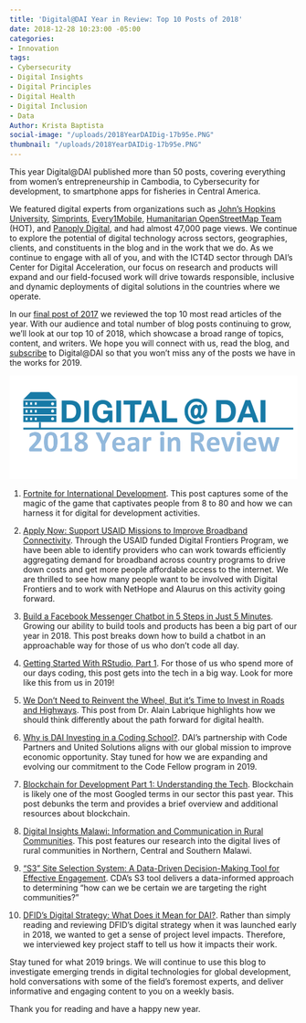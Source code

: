 ```yaml
---
title: 'Digital@DAI Year in Review: Top 10 Posts of 2018'
date: 2018-12-28 10:23:00 -05:00
categories:
- Innovation
tags:
- Cybersecurity
- Digital Insights
- Digital Principles
- Digital Health
- Digital Inclusion
- Data
Author: Krista Baptista
social-image: "/uploads/2018YearDAIDig-17b95e.PNG"
thumbnail: "/uploads/2018YearDAIDig-17b95e.PNG"
---
```


This year Digital@DAI published more than 50 posts, covering everything from women’s entrepreneurship in Cambodia, to Cybersecurity for development, to smartphone apps for fisheries in Central America.

We featured digital experts from organizations such as [John’s Hopkins University](https://twitter.com/alabriqu), [Simprints](https://www.simprints.com/), [Every1Mobile](https://www.every1mobile.com/), [Humanitarian OpenStreetMap Team](https://www.hotosm.org/) (HOT), and [Panoply Digital](https://www.panoplydigital.com/), and had almost 47,000 page views. We continue to explore the potential of digital technology across sectors, geographies, clients, and constituents in the blog and in the work that we do.  As we continue to engage with all of you, and with the ICT4D sector through DAI’s Center for Digital Acceleration, our focus on research and products will expand and our field-focused work will drive towards responsible, inclusive and dynamic deployments of digital solutions in the countries where we operate.

In our [final post of 2017](https://dai-global-digital.com/digital-at-dai-year-in-review-top-ten-posts-of-2017.html?utm_source=related-box) we reviewed the top 10 most read articles of the year. With our audience and total number of blog posts continuing to grow, we’ll look at our top 10 of 2018, which showcase a broad range of topics, content, and writers.  We hope you will connect with us, read the blog, and [subscribe](https://confirmsubscription.com/h/r/066AFBA15492935C) to Digital@DAI so that you won’t miss any of the posts we have in the works for 2019.

<!--more-->

![2018YearDAIDig-17b95e.PNG](/uploads/2018YearDAIDig-17b95e.PNG)

 1. [Fortnite for International Development](https://dai-global-digital.com/fortnite-for-international-development.html). This post captures some of the magic of the game that captivates people from 8 to 80 and how we can harness it for digital for development activities.

 2. [Apply Now: Support USAID Missions to Improve Broadband Connectivity](https://dai-global-digital.com/apply-now-support-usaid-missions-to-improve-broadband-connectivity.html). Through the USAID funded Digital Frontiers Program, we have been able to identify providers who can work towards efficiently aggregating demand for broadband across country programs to drive down costs and get more people affordable access to the internet.  We are thrilled to see how many people want to be involved with Digital Frontiers and to work with NetHope and Alaurus on this activity going forward.

 3. [Build a Facebook Messenger Chatbot in 5 Steps in Just 5 Minutes](https://dai-global-digital.com/facebook-messenger-chatbot-1.html). Growing our ability to build tools and products has been a big part of our year in 2018. This post breaks down how to build a chatbot in an approachable way for those of us who don’t code all day.

 4. [Getting Started With RStudio, Part 1](https://dai-global-digital.com/getting-started-with-rstudio.html). For those of us who spend more of our days coding, this post gets into the tech in a big way. Look for more like this from us in 2019!

 5. [We Don’t Need to Reinvent the Wheel, But it’s Time to Invest in Roads and Highways](https://dai-global-digital.com/time-to-invest-in-roads-and-highways.html). This post from Dr. Alain Labrique highlights how we should think differently about the path forward for digital health.

 6. [Why is DAI Investing in a Coding School?](https://dai-global-digital.com/why-is-dai-investing-in-a-coding-school.html). DAI’s partnership with Code Partners and United Solutions aligns with our global mission to improve economic opportunity.  Stay tuned for how we are expanding and evolving our commitment to the Code Fellow program in 2019.

 7. [Blockchain for Development Part 1: Understanding the Tech](https://dai-global-digital.com/blockchain-for-development-part-1-understanding-the-tech.html). Blockchain is likely one of the most Googled terms in our sector this past year.  This post debunks the term and provides a brief overview and additional resources about blockchain.
 8. [Digital Insights Malawi: Information and Communication in Rural Communities](https://dai-global-digital.com/digital-insights-malawi-communication-among-rural-communities.html). This post features our research into the digital lives of rural communities in Northern, Central and Southern Malawi.
 9. [“S3” Site Selection System: A Data-Driven Decision-Making Tool for Effective Engagement](https://dai-global-digital.com/sit-selection-data-driven-decision-making-for-effective-beneficiary-targeting.html). CDA’s S3 tool delivers a data-informed approach to determining “how can we be certain we are targeting the right communities?”
10. [ DFID’s Digital Strategy: What Does it Mean for DAI?](https://dai-global-digital.com/dfids-digital-strategy-what-does-it-mean-for-dai.html). Rather than simply reading and reviewing DFID’s digital strategy when it was launched early in 2018, we wanted to get a sense of project level impacts. Therefore, we interviewed key project staff to tell us how it impacts their work.

Stay tuned for what 2019 brings. We will continue to use this blog to investigate emerging trends in digital technologies for global development, hold conversations with some of the field’s foremost experts, and deliver informative and engaging content to you on a weekly basis.

Thank you for reading and have a happy new year.